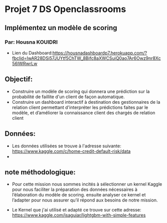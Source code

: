 # Projet  7 DS Openclassrooms
## Implémentez un modèle de scoring
### Par: Housna KOUIDRI 
- Lien du Dashboard:https://housnadashboardp7.herokuapp.com/?fbclid=IwAR28DSi57JUYtf5ChTW_8Bifc8aXWCSuiQ0ao7Ar6Owz9nr8Xc56IWRwrLw

## Objectif:
- Construire un modèle de scoring qui donnera une prédiction sur la probabilité de faillite d'un client de façon automatique.
- Construire un dashboard interactif à destination des gestionnaires de la relation client permettant d'interpréter les prédictions faites par le modèle, et d’améliorer la connaissance client des chargés de relation client

## Données:
- Les données utilisées se trouve à l'adresse suivante: https://www.kaggle.com/c/home-credit-default-risk/data
- 
## note méthodologique:
- Pour cette mission nous sommes incités à sélectionner un kernel Kaggle pour nous faciliter la préparation des données nécessaires à l’élaboration du modèle de scoring. ensuite analyser ce kernel et l’adapter pour nous assurer qu’il répond aux besoins de notre mission.

- Le Kernel que j'ai utilisé et adapté ce trouve sur cette adresse: https://www.kaggle.com/jsaguiar/lightgbm-with-simple-features


